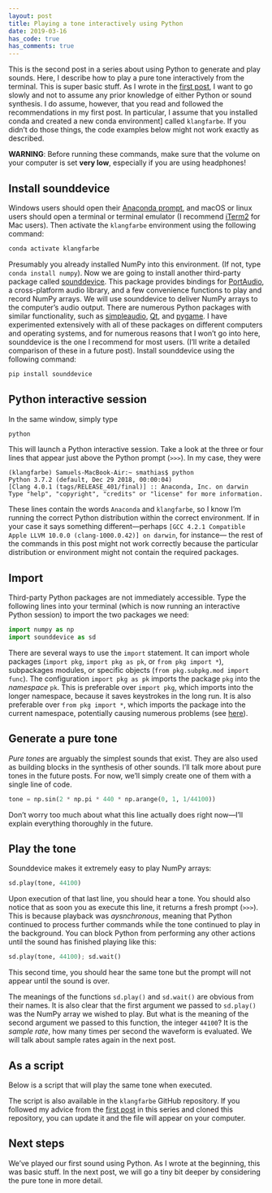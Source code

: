 ```yaml
---
layout: post
title: Playing a tone interactively using Python
date: 2019-03-16 
has_code: true
has_comments: true
---
```


This is the second post in a series about using Python to generate and play sounds.
Here, I describe how to play a pure tone interactively from the terminal. This is super
basic stuff. As I wrote in the [first post](getting-started-with-python-for-sound), I
want to go slowly and not to assume any prior knowledge of either Python or sound
synthesis. I do assume, however, that you read and followed the recommendations in my
first post. In particular, I assume that you installed conda and created a new conda
environment] called `klangfarbe`. If you didn’t do those things, the code examples below
might not work exactly as described.

**WARNING**: Before running these commands, make sure that the volume on your computer
is set **very low**, especially if you are using headphones!

## Install sounddevice

Windows users should open their
[Anaconda prompt](https://docs.anaconda.com/anaconda/user-guide/getting-started/#write-a-python-program-using-anaconda-prompt-or-terminal),
and macOS or linux users should open a terminal or terminal emulator (I recommend
[iTerm2](https://www.iterm2.com/) for Mac users). Then activate the `klangfarbe`
environment using the following command:
```bash
conda activate klangfarbe
```

Presumably you already installed NumPy into this environment. (If not, type
`conda install numpy`). Now we are going to install another third-party package called
[sounddevice](https://python-sounddevice.readthedocs.io/en/0.3.13/). This package
provides bindings for [PortAudio](http://www.portaudio.com/), a cross-platform audio
library, and a few convenience functions to play and record NumPy arrays. We will use
sounddevice to deliver NumPy arrays to the computer’s audio output. There are numerous
Python packages with similar functionality, such as
[simpleaudio](https://simpleaudio.readthedocs.io/en/latest/), [Qt](https://www.qt.io/),
and [pygame](https://www.pygame.org/news). I have experimented extensively with all of
these packages on different computers and operating systems, and for numerous reasons
that I won’t go into here, sounddevice is the one I recommend for most users. (I’ll
write a detailed comparison of these in a future post). Install sounddevice using the
following command:
```bash
pip install sounddevice
```

## Python interactive session

In the same window, simply type
```bash
python
```

This will launch a Python interactive session. Take a look at the three or four lines
that appear just above the Python prompt (`>>>`). In my case, they were
```
(klangfarbe) Samuels-MacBook-Air:~ smathias$ python
Python 3.7.2 (default, Dec 29 2018, 00:00:04)
[Clang 4.0.1 (tags/RELEASE_401/final)] :: Anaconda, Inc. on darwin
Type "help", "copyright", "credits" or "license" for more information.
```

These lines contain the words `Anaconda` and `klangfarbe`, so I know I’m running the
correct Python distribution within the correct environment. If in your case it says
something different—perhaps
`[GCC 4.2.1 Compatible Apple LLVM 10.0.0 (clang-1000.0.42)] on darwin`, for instance—
the rest of the commands in this post might not work correctly because the particular
distribution or environment might not contain the required packages.

## Import

Third-party Python packages are not immediately accessible. Type the following lines
into your terminal (which is now running an interactive Python session) to import the
two packages we need:
```python
import numpy as np
import sounddevice as sd
```

There are several ways to use the `import` statement. It can import whole packages
(`import pkg`, `import pkg as pk`, or `from pkg import *`), subpackages modules, or
specific objects (`from pkg.subpkg.mod import func`). The configuration
`import pkg as pk` imports the package `pkg` into the *namespace* `pk`. This is
preferable over `import pkg`, which imports into the longer namespace, because it
saves keystrokes in the long run. It is also preferable over `from pkg import *`,
which imports the package into the current namespace, potentially causing numerous
problems (see
[here](https://stackoverflow.com/questions/2360724/what-exactly-does-import-import)).

## Generate a pure tone

_Pure tones_ are arguably the simplest sounds that exist. They are also used as building
blocks in the synthesis of other sounds. I’ll talk more about pure tones in the future
posts. For now, we’ll simply create one of them with a single line of code.
```python
tone = np.sin(2 * np.pi * 440 * np.arange(0, 1, 1/44100))
```

Don’t worry too much about what this line actually does right now—I’ll explain
everything thoroughly in the future.

## Play the tone

Sounddevice makes it extremely easy to play NumPy arrays:
```python
sd.play(tone, 44100)
```

Upon execution of that last line, you should hear a tone. You should also notice that
as soon you as execute this line, it returns a fresh prompt (`>>>`). This is because
playback was _aysnchronous_, meaning that Python continued to process further commands
while the tone continued to play in the background. You can block Python from performing
any other actions until the sound has finished playing like this:
```python
sd.play(tone, 44100); sd.wait()
```

This second time, you should hear the same tone but the prompt will not appear until the
sound is over.

The meanings of the functions `sd.play()` and `sd.wait()` are obvious from their names.
It is also clear that the first argument we passed to `sd.play()` was the NumPy array we
wished to play. But what is the meaning of the second argument we passed to this
function, the integer `44100`? It is the _sample rate_, how many times per second the
waveform is evaluated. We will talk about sample rates again in the next post.

## As a script

Below is a script that will play the same tone when executed.

<script src="https://gist.github.com/sammosummo/ea1b006d1541c4f26ed6d554433d9c96.js"></script>

The script is also available in the `klangfarbe` GitHub repository. If you followed my
advice from the [first post](getting-started-with-python-for-sound) in this series and
cloned this repository, you can update it and the file will appear on your computer.

## Next steps

We’ve played our first sound using Python. As I wrote at the beginning, this was basic
stuff. In the next post, we will go a tiny bit deeper by considering the pure tone in
more detail.